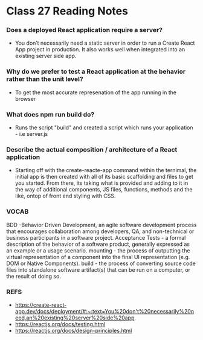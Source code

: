 # Class 27 Reading Notes

### Does a deployed React application require a server?
- You don’t necessarily need a static server in order to run a Create React App project in production. It also works well when integrated into an existing server side app.
### Why do we prefer to test a React application at the behavior rather than the unit level?
- To get the most accurate represenation of the app running in the browser
### What does npm run build do?
- Runs the script "build" and created a script which runs your application - i.e server.js
### Describe the actual composition / architecture of a React application
- Starting off with the create-reacte-app command within the ternimal, the initial app is then created with all of its basic scaffolding and files to get you started. From there, its taking what is provided and adding to it in the way of additional components, JS files, functions, methods and the like, ontop of front end styling with CSS.

### VOCAB
BDD -Behavior Driven Development, an agile software development process that encourages collaboration among developers, QA, and non-technical or business participants in a software project.
Acceptance Tests - a formal description of the behavior of a software product, generally expressed as an example or a usage scenario.
mounting - the process of outputting the virtual representation of a component into the final UI representation (e.g. DOM or Native Components).
build - the process of converting source code files into standalone software artifact(s) that can be run on a computer, or the result of doing so.

### REFS
- https://create-react-app.dev/docs/deployment/#:~:text=You%20don't%20necessarily%20need,an%20existing%20server%20side%20app.
- https://reactjs.org/docs/testing.html
- https://reactjs.org/docs/design-principles.html
